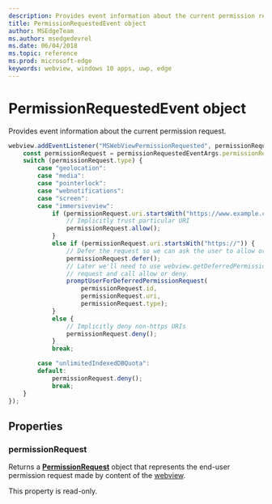 ```yaml
---
description: Provides event information about the current permission request
title: PermissionRequestedEvent object
author: MSEdgeTeam
ms.author: msedgedevrel
ms.date: 06/04/2018
ms.topic: reference
ms.prod: microsoft-edge
keywords: webview, windows 10 apps, uwp, edge
---
```


# PermissionRequestedEvent object

Provides event information about the current permission request.

```js
webview.addEventListener("MSWebViewPermissionRequested", permissionRequestedEventArgs => {
    const permissionRequest = permissionRequestedEventArgs.permissionRequest;
    switch (permissionRequest.type) {
        case "geolocation":
        case "media":
        case "pointerlock":
        case "webnotifications":
        case "screen":
        case "immersiveview":
            if (permissionRequest.uri.startsWith("https://www.example.com/")) {
                // Implicitly trust particular URI
                permissionRequest.allow();
            }
            else if (permissionRequest.uri.startsWith("https://")) {
                // Defer the request so we can ask the user to allow or deny the request
                permissionRequest.defer();
                // Later we'll need to use webview.getDeferredPermissionRequestById for this
                // request and call allow or deny.
                promptUserForDeferredPermissionRequest(
                    permissionRequest.id,
                    permissionRequest.uri,
                    permissionRequest.type);
            }
            else {
                // Implicitly deny non-https URIs
                permissionRequest.deny();
            }
            break;

        case "unlimitedIndexedDBQuota":
        default:
            permissionRequest.deny();
            break;
    }
});
```

## Properties

### permissionRequest

Returns a **[PermissionRequest](permissionrequest.md)** object that represents the end-user permission request made by content of the [webview](../webview.md).

This property is read-only.
